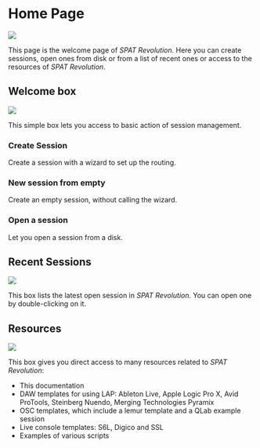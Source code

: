 # Home Page

![](https://media.githubusercontent.com/media/FLUX-SE/doc_images/main/SpatR/Home/Page.png)

This page is the welcome page of _SPAT Revolution_. Here you can create sessions, open ones from disk or from a list of recent ones or access to the resources of _SPAT Revolution_.

## Welcome box

![](https://media.githubusercontent.com/media/FLUX-SE/doc_images/main/SpatR/Home/WelcomeUltimate.png)

This simple box lets you access to basic action of session management.

### Create Session

Create a session with a wizard to set up the routing.

### New session from empty

Create an empty session, without calling the wizard.

### Open a session

Let you open a session from a disk.

## Recent Sessions

![](https://media.githubusercontent.com/media/FLUX-SE/doc_images/main/SpatR/Home/Recent.png)

<!-- TODO: udpate this image with session on the panel -->

This box lists the latest open session in _SPAT Revolution_. You can open one by double-clicking on it.

## Resources

![](https://media.githubusercontent.com/media/FLUX-SE/doc_images/main/SpatR/Home/Resources.png)

This box gives you direct access to many resources related to _SPAT Revolution_:
- This documentation
- DAW templates for using LAP: Ableton Live, Apple Logic Pro X, Avid ProTools, Steinberg Nuendo, Merging Technologies Pyramix 
- OSC templates, which include a lemur template and a QLab example session
- Live console templates: S6L, Digico and SSL
- Examples of various scripts
